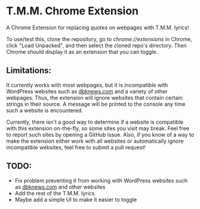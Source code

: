 # T.M.M. Chrome Extension
A Chrome Extension for replacing quotes on webpages with T.M.M. lyrics!

To use/test this, clone the repository, go to _chrome://extensions_ in Chrome, click "Load Unpacked", and then select the cloned repo's directory. Then Chrome should display it as an extension that you can toggle.

## Limitations:
It currently works with most webpages, but it is incompatible with WordPress websites such as [dbknews.com](https://dbknews.com/) and a variety of other webpages. Thus, the extension will ignore websites that contain certain strings in their source. A message will be printed to the console any time such a website is encountered.

Currently, there isn't a good way to determine if a website is compatible with this extension on-the-fly, so some sites you visit may break. Feel free to report such sites by opening a GitHub issue. Also, if you know of a way to make the extension either work with all websites or automatically ignore incompatible websites, feel free to submit a pull request!

## TODO:
- Fix problem preventing it from working with WordPress websites such as [dbknews.com](https://dbknews.com/) and other websites
- Add the rest of the T.M.M. lyrics
- Maybe add a simple UI to make it easier to toggle
